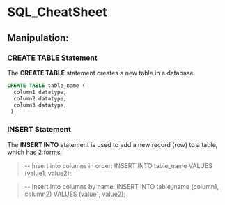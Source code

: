 # SQL_CheatSheet

## Manipulation:

### CREATE TABLE Statement
The **CREATE TABLE** statement creates a new table in a database.
```SQL
CREATE TABLE table_name (
  column1 datatype,
  column2 datatype,
  column3 datatype,
 )
 ```

### INSERT Statement
The **INSERT INTO** statement is used to add a new record (row) to a table, which has 2 forms:

> -- Insert into columns in order:
> INSERT INTO table_name
> VALUES (value1, value2);
 
> -- Insert into columns by name:
> INSERT INTO table_name (column1, column2)
> VALUES (value1, value2);
